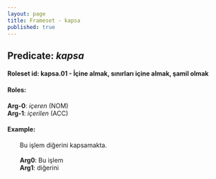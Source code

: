 ```yaml
---
layout: page
title: Frameset - kapsa
published: true
---
```

<h2>Predicate: <i>kapsa</i></h2>
<h4>Roleset id: kapsa.01 - İçine almak, sınırları içine almak, şamil olmak<br>
<h4>Roles:</h4>
<b>Arg-0</b>: <i>içeren</i>  (NOM) <br>
<b>Arg-1</b>: <i>içerilen</i>  (ACC) <br>
<h4>Example:</h4>
&emsp;&emsp;Bu işlem diğerini kapsamakta.<br><br>
&emsp;&emsp;<b>Arg0</b>:  Bu işlem<br>
&emsp;&emsp;<b>Arg1</b>:  diğerini<br>


